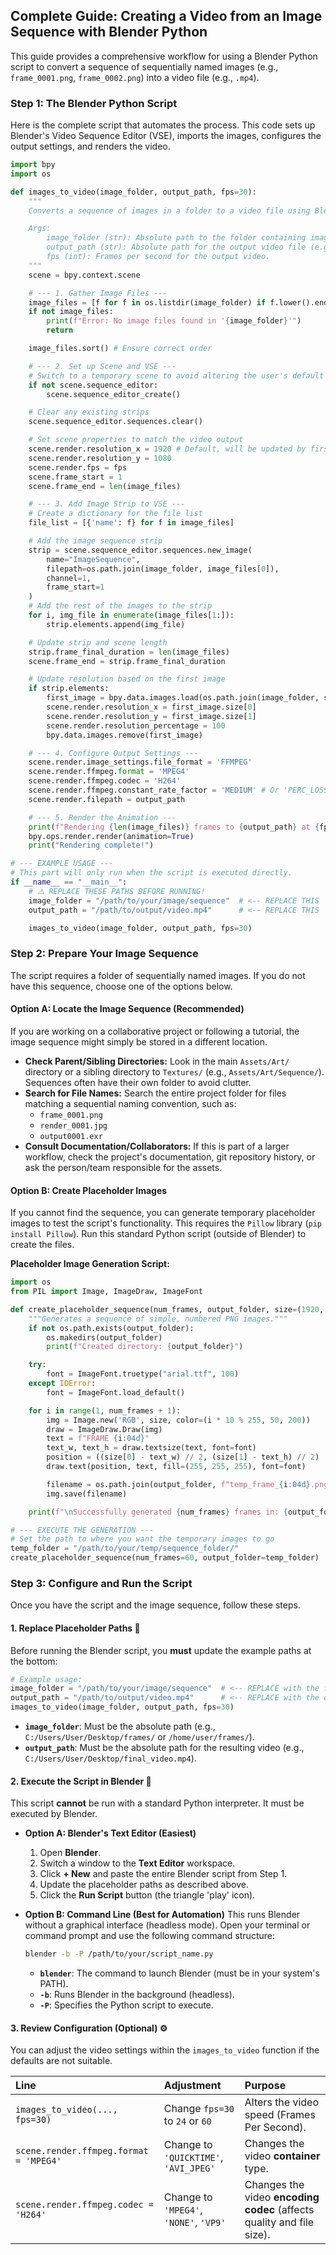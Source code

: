 ## Complete Guide: Creating a Video from an Image Sequence with Blender Python

This guide provides a comprehensive workflow for using a Blender Python script to convert a sequence of sequentially named images (e.g., `frame_0001.png`, `frame_0002.png`) into a video file (e.g., `.mp4`).

### Step 1: The Blender Python Script

Here is the complete script that automates the process. This code sets up Blender's Video Sequence Editor (VSE), imports the images, configures the output settings, and renders the video.

```python
import bpy
import os

def images_to_video(image_folder, output_path, fps=30):
    """
    Converts a sequence of images in a folder to a video file using Blender's VSE.

    Args:
        image_folder (str): Absolute path to the folder containing image files.
        output_path (str): Absolute path for the output video file (e.g., /path/to/video.mp4).
        fps (int): Frames per second for the output video.
    """
    scene = bpy.context.scene

    # --- 1. Gather Image Files ---
    image_files = [f for f in os.listdir(image_folder) if f.lower().endswith(('.png', '.jpg', '.jpeg', '.exr', '.tif'))]
    if not image_files:
        print(f"Error: No image files found in '{image_folder}'")
        return

    image_files.sort() # Ensure correct order

    # --- 2. Set up Scene and VSE ---
    # Switch to a temporary scene to avoid altering the user's default scene
    if not scene.sequence_editor:
        scene.sequence_editor_create()

    # Clear any existing strips
    scene.sequence_editor.sequences.clear()

    # Set scene properties to match the video output
    scene.render.resolution_x = 1920 # Default, will be updated by first image
    scene.render.resolution_y = 1080
    scene.render.fps = fps
    scene.frame_start = 1
    scene.frame_end = len(image_files)

    # --- 3. Add Image Strip to VSE ---
    # Create a dictionary for the file list
    file_list = [{'name': f} for f in image_files]

    # Add the image sequence strip
    strip = scene.sequence_editor.sequences.new_image(
        name="ImageSequence",
        filepath=os.path.join(image_folder, image_files[0]),
        channel=1,
        frame_start=1
    )
    # Add the rest of the images to the strip
    for i, img_file in enumerate(image_files[1:]):
        strip.elements.append(img_file)

    # Update strip and scene length
    strip.frame_final_duration = len(image_files)
    scene.frame_end = strip.frame_final_duration

    # Update resolution based on the first image
    if strip.elements:
        first_image = bpy.data.images.load(os.path.join(image_folder, strip.elements[0].filename))
        scene.render.resolution_x = first_image.size[0]
        scene.render.resolution_y = first_image.size[1]
        scene.render.resolution_percentage = 100
        bpy.data.images.remove(first_image)

    # --- 4. Configure Output Settings ---
    scene.render.image_settings.file_format = 'FFMPEG'
    scene.render.ffmpeg.format = 'MPEG4'
    scene.render.ffmpeg.codec = 'H264'
    scene.render.ffmpeg.constant_rate_factor = 'MEDIUM' # Or 'PERC_LOSSLESS', 'HIGH'
    scene.render.filepath = output_path

    # --- 5. Render the Animation ---
    print(f"Rendering {len(image_files)} frames to {output_path} at {fps} FPS...")
    bpy.ops.render.render(animation=True)
    print("Rendering complete!")

# --- EXAMPLE USAGE ---
# This part will only run when the script is executed directly.
if __name__ == "__main__":
    # ⚠️ REPLACE THESE PATHS BEFORE RUNNING!
    image_folder = "/path/to/your/image/sequence"  # <-- REPLACE THIS
    output_path = "/path/to/output/video.mp4"      # <-- REPLACE THIS

    images_to_video(image_folder, output_path, fps=30)
```

### Step 2: Prepare Your Image Sequence

The script requires a folder of sequentially named images. If you do not have this sequence, choose one of the options below.

#### Option A: Locate the Image Sequence (Recommended)

If you are working on a collaborative project or following a tutorial, the image sequence might simply be stored in a different location.

*   **Check Parent/Sibling Directories:** Look in the main `Assets/Art/` directory or a sibling directory to `Textures/` (e.g., `Assets/Art/Sequence/`). Sequences often have their own folder to avoid clutter.
*   **Search for File Names:** Search the entire project folder for files matching a sequential naming convention, such as:
    *   `frame_0001.png`
    *   `render_0001.jpg`
    *   `output0001.exr`
*   **Consult Documentation/Collaborators:** If this is part of a larger workflow, check the project's documentation, git repository history, or ask the person/team responsible for the assets.

#### Option B: Create Placeholder Images

If you cannot find the sequence, you can generate temporary placeholder images to test the script's functionality. This requires the `Pillow` library (`pip install Pillow`). Run this standard Python script (outside of Blender) to create the files.

**Placeholder Image Generation Script:**
```python
import os
from PIL import Image, ImageDraw, ImageFont

def create_placeholder_sequence(num_frames, output_folder, size=(1920, 1080)):
    """Generates a sequence of simple, numbered PNG images."""
    if not os.path.exists(output_folder):
        os.makedirs(output_folder)
        print(f"Created directory: {output_folder}")

    try:
        font = ImageFont.truetype("arial.ttf", 100)
    except IOError:
        font = ImageFont.load_default()

    for i in range(1, num_frames + 1):
        img = Image.new('RGB', size, color=(i * 10 % 255, 50, 200))
        draw = ImageDraw.Draw(img)
        text = f"FRAME {i:04d}"
        text_w, text_h = draw.textsize(text, font=font)
        position = ((size[0] - text_w) // 2, (size[1] - text_h) // 2)
        draw.text(position, text, fill=(255, 255, 255), font=font)

        filename = os.path.join(output_folder, f"temp_frame_{i:04d}.png")
        img.save(filename)

    print(f"\nSuccessfully generated {num_frames} frames in: {output_folder}")

# --- EXECUTE THE GENERATION ---
# Set the path to where you want the temporary images to go
temp_folder = "/path/to/your/temp/sequence_folder/"
create_placeholder_sequence(num_frames=60, output_folder=temp_folder)
```

### Step 3: Configure and Run the Script

Once you have the script and the image sequence, follow these steps.

#### 1. Replace Placeholder Paths 📁

Before running the Blender script, you **must** update the example paths at the bottom:

```python
# Example usage:
image_folder = "/path/to/your/image/sequence"  # <-- REPLACE with the folder containing your images
output_path = "/path/to/output/video.mp4"      # <-- REPLACE with the desired output location and filename
images_to_video(image_folder, output_path, fps=30)
```
*   **`image_folder`**: Must be the absolute path (e.g., `C:/Users/User/Desktop/frames/` or `/home/user/frames/`).
*   **`output_path`**: Must be the absolute path for the resulting video (e.g., `C:/Users/User/Desktop/final_video.mp4`).

#### 2. Execute the Script in Blender 🚀

This script **cannot** be run with a standard Python interpreter. It must be executed by Blender.

*   **Option A: Blender's Text Editor (Easiest)**
    1.  Open **Blender**.
    2.  Switch a window to the **Text Editor** workspace.
    3.  Click **+ New** and paste the entire Blender script from Step 1.
    4.  Update the placeholder paths as described above.
    5.  Click the **Run Script** button (the triangle 'play' icon).

*   **Option B: Command Line (Best for Automation)**
    This runs Blender without a graphical interface (headless mode). Open your terminal or command prompt and use the following command structure:
    ```bash
    blender -b -P /path/to/your/script_name.py
    ```
    *   **`blender`**: The command to launch Blender (must be in your system's PATH).
    *   **`-b`**: Runs Blender in the background (headless).
    *   **`-P`**: Specifies the Python script to execute.

#### 3. Review Configuration (Optional) ⚙️

You can adjust the video settings within the `images_to_video` function if the defaults are not suitable.

| Line | Adjustment | Purpose |
| :--- | :--- | :--- |
| `images_to_video(..., fps=30)` | Change `fps=30` to `24` or `60` | Alters the video speed (Frames Per Second). |
| `scene.render.ffmpeg.format = 'MPEG4'` | Change to `'QUICKTIME'`, `'AVI_JPEG'` | Changes the video **container** type. |
| `scene.render.ffmpeg.codec = 'H264'` | Change to `'MPEG4'`, `'NONE'`, `'VP9'` | Changes the video **encoding codec** (affects quality and file size). |
